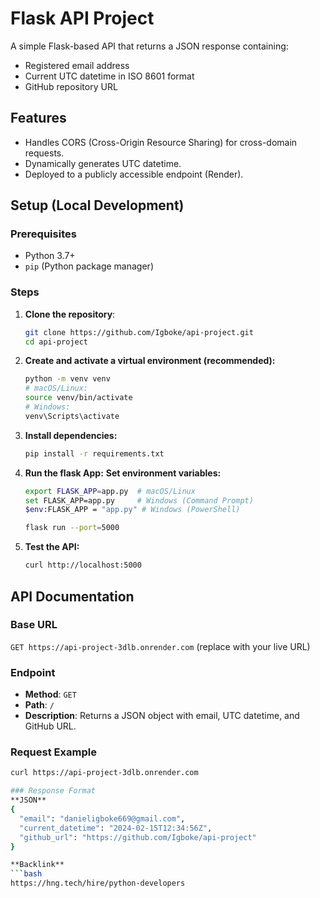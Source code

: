 # Flask API Project

A simple Flask-based API that returns a JSON response containing:
- Registered email address
- Current UTC datetime in ISO 8601 format
- GitHub repository URL

## Features
- Handles CORS (Cross-Origin Resource Sharing) for cross-domain requests.
- Dynamically generates UTC datetime.
- Deployed to a publicly accessible endpoint (Render).

## Setup (Local Development)

### Prerequisites
- Python 3.7+
- `pip` (Python package manager)

### Steps
1. **Clone the repository**:
   ```bash
   git clone https://github.com/Igboke/api-project.git
   cd api-project
2. **Create and activate a virtual environment (recommended):**
   ```bash
   python -m venv venv
   # macOS/Linux:
   source venv/bin/activate
   # Windows:
   venv\Scripts\activate
4. **Install dependencies:**
   ```bash
   pip install -r requirements.txt
6. **Run the flask App:**
   **Set environment variables:**
   ```bash
   export FLASK_APP=app.py  # macOS/Linux
   set FLASK_APP=app.py     # Windows (Command Prompt)
   $env:FLASK_APP = "app.py" # Windows (PowerShell)
   
   flask run --port=5000
8. **Test the API:**
   ```bash
   curl http://localhost:5000


## API Documentation

### Base URL
`GET https://api-project-3dlb.onrender.com` (replace with your live URL)

### Endpoint
- **Method**: `GET`
- **Path**: `/`
- **Description**: Returns a JSON object with email, UTC datetime, and GitHub URL.

### Request Example
```bash
curl https://api-project-3dlb.onrender.com

### Response Format
**JSON**
{
  "email": "danieligboke669@gmail.com",
  "current_datetime": "2024-02-15T12:34:56Z",
  "github_url": "https://github.com/Igboke/api-project"
}

**Backlink**
```bash
https://hng.tech/hire/python-developers

